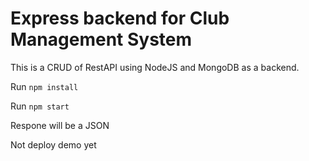 # Express backend for Club Management System

This is a CRUD of RestAPI using NodeJS and MongoDB as a backend.

Run `npm install`

Run `npm start`

Respone will be a JSON

Not deploy demo yet

